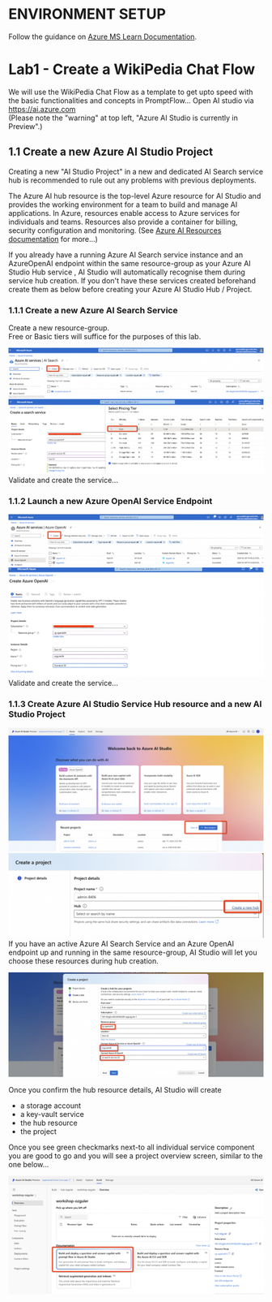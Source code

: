 # ENVIRONMENT SETUP

Follow the guidance on [Azure MS Learn Documentation](https://learn.microsoft.com/en-us/azure/ai-studio/tutorials/deploy-copilot-ai-studio).


# Lab1 - Create a WikiPedia Chat Flow 

We will use the WikiPedia Chat Flow as a template to get upto speed with the basic functionalities and concepts in PromptFlow...
Open AI studio via https://ai.azure.com \
(Please note the "warning" at top left,  "Azure AI Studio is currently in Preview".)

## 1.1 Create a new Azure AI Studio Project 

Creating a new "AI Studio Project" in a new and dedicated AI Search service hub is recommended to rule out any problems with previous deployments.

The Azure AI hub resource is the top-level Azure resource for AI Studio and provides the working environment for a team to build and manage AI applications. In Azure, resources enable access to Azure services for individuals and teams. Resources also provide a container for billing, security configuration and monitoring. (See [Azure AI Resources documentation](https://learn.microsoft.com/en-us/azure/ai-studio/concepts/ai-resources) for more...) 

If you already have a running Azure AI Search service instance and an AzureOpenAI endpoint within the same resource-group as your Azure AI Studio Hub service , AI Studio will automatically recognise them during service hub creation. If you don't have these services created beforehand create them as below before creating your Azure AI Studio Hub / Project.

### 1.1.1 Create a new Azure AI Search Service 
Create a new resource-group. \
Free or Basic tiers will suffice for the purposes of this lab.

![Alt text](../../media/lab111-1.png)
![Alt text](../../media/lab111-2.png)
Validate and create the service...

### 1.1.2 Launch a new Azure OpenAI Service Endpoint 

![Alt text](../../media/lab112-1.png)
![Alt text](../../media/lab112-2.png)
Validate and create the service...


### 1.1.3 Create Azure AI Studio Service Hub resource and a new AI Studio Project

![Alt text](../../media/lab11.png)
![Alt text](../../media/lab12.png)
If you have an active Azure AI Search Service and an Azure OpenAI endpoint up and running in the same resource-group, AI Studio will let you choose these resources during hub creation.

![Alt text](../../media/lab13-1.png)

Once you confirm the hub resource details, AI Studio will create 
- a storage account 
- a key-vault service 
- the hub resource 
- the project 

Once you see green checkmarks next-to all individual service component you are good to go and you will see a project overview screen, similar to the one below...

![Alt text](../../media/lab13-2.png)
